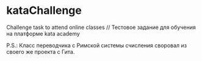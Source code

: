 # kataChallenge
 Challenge task to attend online classes // Тестовое задание для обучения на платформе kata academy

 P.S.: Класс переводчика с Римской системы счисления своровал из своего же проекта с Гита.
